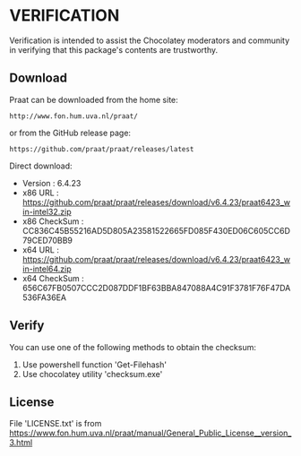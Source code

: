 # VERIFICATION
Verification is intended to assist the Chocolatey moderators and community in verifying that this package's contents are trustworthy.

## Download
Praat can be downloaded from the home site:  

    http://www.fon.hum.uva.nl/praat/
or from the GitHub release page:

    https://github.com/praat/praat/releases/latest

Direct download:   
- Version      : 6.4.23
- x86 URL      : https://github.com/praat/praat/releases/download/v6.4.23/praat6423_win-intel32.zip
- x86 CheckSum : CC836C45B55216AD5D805A23581522665FD085F430ED06C605CC6D79CED70BB9
- x64 URL      : https://github.com/praat/praat/releases/download/v6.4.23/praat6423_win-intel64.zip
- x64 CheckSum : 656C67FB0507CCC2D087DDF1BF63BBA847088A4C91F3781F76F47DA536FA36EA

## Verify
You can use one of the following methods to obtain the checksum:
1. Use powershell function 'Get-Filehash'
2. Use chocolatey utility 'checksum.exe'

## License
File 'LICENSE.txt' is from https://www.fon.hum.uva.nl/praat/manual/General_Public_License__version_3.html
